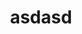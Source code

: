 ---
title: asdasd
description: A description of this category
image:

# Badge style
style:
    background: "#2a9d8f"
    color: "#fff"
---